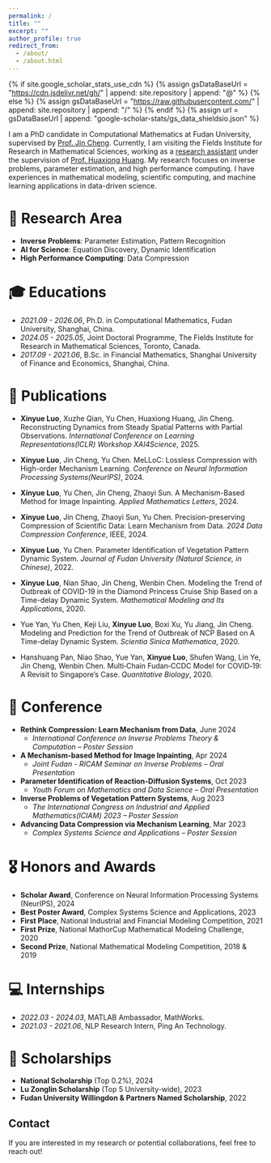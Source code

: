 ```yaml
---
permalink: /
title: ""
excerpt: ""
author_profile: true
redirect_from: 
  - /about/
  - /about.html
---
```


{% if site.google_scholar_stats_use_cdn %}
{% assign gsDataBaseUrl = "https://cdn.jsdelivr.net/gh/" | append: site.repository | append: "@" %}
{% else %}
{% assign gsDataBaseUrl = "https://raw.githubusercontent.com/" | append: site.repository | append: "/" %}
{% endif %}
{% assign url = gsDataBaseUrl | append: "google-scholar-stats/gs_data_shieldsio.json" %}

<span class='anchor' id='about-me'></span>


I am a PhD candidate in Computational Mathematics at Fudan University, supervised by [Prof. Jin Cheng](https://scholar.google.com/citations?user=4NV9MPcAAAAJ). Currently, I am visiting the Fields Institute for Research in Mathematical Sciences, working as a [research assistant](https://www.madslab.ca/author/xinyue-luo/) under the supervision of [Prof. Huaxiong Huang](https://scholar.google.com/citations?user=XwTQxgUAAAAJ). My research focuses on inverse problems, parameter estimation, and high performance computing. I have experiences in mathematical modeling, scientific computing, and machine learning applications in data-driven science.

# 🔭 Research Area
- **Inverse Problems**: Parameter Estimation, Pattern Recognition
- **AI for Science**: Equation Discovery, Dynamic Identification
- **High Performance Computing**: Data Compression

# 🎓 Educations
- *2021.09 - 2026.06*, Ph.D. in Computational Mathematics, Fudan University, Shanghai, China.
- *2024.05 - 2025.05*, Joint Doctoral Programme, The Fields Institute for Research in Mathematical Sciences, Toronto, Canada.
- *2017.09 - 2021.06*, B.Sc. in Financial Mathematics, Shanghai University of Finance and Economics, Shanghai, China.


# 📝 Publications 
- **Xinyue Luo**, Xuzhe Qian, Yu Chen, Huaxiong Huang, Jin Cheng. Reconstructing Dynamics from Steady Spatial Patterns with Partial Observations. *International Conference on Learning Representations(ICLR) Workshop XAI4Science*, 2025.

- **Xinyue Luo**, Jin Cheng, Yu Chen. MeLLoC: Lossless Compression with High-order Mechanism Learning. *Conference on Neural Information Processing Systems(NeurIPS)*, 2024.  

- **Xinyue Luo**, Yu Chen, Jin Cheng, Zhaoyi Sun. A Mechanism-Based Method for Image Inpainting. *Applied Mathematics Letters*, 2024.  

- **Xinyue Luo**, Jin Cheng, Zhaoyi Sun, Yu Chen. Precision-preserving Compression of Scientific Data: Learn Mechanism from Data. *2024 Data Compression Conference*, IEEE, 2024.  

- **Xinyue Luo**, Yu Chen. Parameter Identification of Vegetation Pattern Dynamic System. *Journal of Fudan University (Natural Science, in Chinese)*, 2022.  

- **Xinyue Luo**, Nian Shao, Jin Cheng, Wenbin Chen. Modeling the Trend of Outbreak of COVID-19 in the Diamond Princess Cruise Ship Based on a Time-delay Dynamic System. *Mathematical Modeling and Its Applications*, 2020.  

- Yue Yan, Yu Chen, Keji Liu, **Xinyue Luo**, Boxi Xu, Yu Jiang, Jin Cheng. Modeling and Prediction for the Trend of Outbreak of NCP Based on A Time-delay Dynamic System. *Scientia Sinica Mathematica*, 2020.  

- Hanshuang Pan, Niao Shao, Yue Yan, **Xinyue Luo**, Shufen Wang, Lin Ye, Jin Cheng, Wenbin Chen. Multi‐Chain Fudan‐CCDC Model for COVID‐19: A Revisit to Singapore’s Case. *Quantitative Biology*, 2020.  

# 💬 Conference  
- **Rethink Compression: Learn Mechanism from Data**, June 2024  
  - *International Conference on Inverse Problems Theory & Computation – Poster Session*  
- **A Mechanism-based Method for Image Inpainting**, Apr 2024  
  - *Joint Fudan - RICAM Seminar on Inverse Problems – Oral Presentation*  
- **Parameter Identification of Reaction-Diffusion Systems**, Oct 2023  
  - *Youth Forum on Mathematics and Data Science – Oral Presentation*  
- **Inverse Problems of Vegetation Pattern Systems**, Aug 2023  
  - *The International Congress on Industrial and Applied Mathematics(ICIAM) 2023 – Poster Session*  
- **Advancing Data Compression via Mechanism Learning**, Mar 2023  
  - *Complex Systems Science and Applications – Poster Session*  


# 🎖 Honors and Awards
- **Scholar Award**, Conference on Neural Information Processing Systems (NeurIPS), 2024  
- **Best Poster Award**, Complex Systems Science and Applications, 2023  
- **First Place**, National Industrial and Financial Modeling Competition, 2021  
- **First Prize**, National MathorCup Mathematical Modeling Challenge, 2020  
- **Second Prize**, National Mathematical Modeling Competition, 2018 & 2019  


# 💻 Internships  
- *2022.03 - 2024.03*, MATLAB Ambassador, MathWorks. 
- *2021.03 - 2021.06*, NLP Research Intern, Ping An Technology.

  
# 🏅 Scholarships  
- **National Scholarship** (Top 0.2%), 2024  
- **Lu Zonglin Scholarship** (Top 5 University-wide), 2023  
- **Fudan University Willingdon & Partners Named Scholarship**, 2022  


## Contact
If you are interested in my research or potential collaborations, feel free to reach out!

